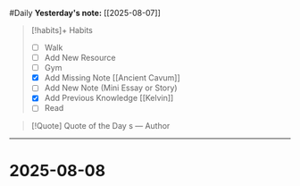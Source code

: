 #Daily
**Yesterday's note:** [[2025-08-07]]

> [!habits]+ Habits 
>- [ ] Walk 
>- [ ] Add New Resource
> - [ ] Gym 
> - [x] Add Missing Note [[Ancient Cavum]]
> - [ ] Add New Note (Mini Essay or Story)
> - [x] Add Previous Knowledge [[Kelvin]]
> - [ ] Read

> [!Quote]  Quote of the Day
> s
> — Author


<hr>

# 2025-08-08

